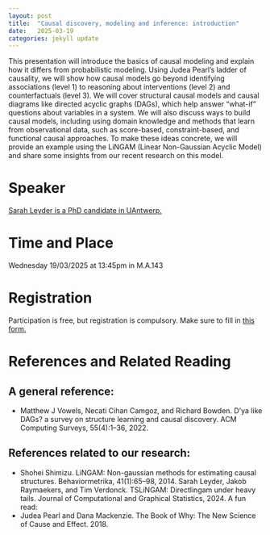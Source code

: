 ```yaml
---
layout: post
title:  "Causal discovery, modeling and inference: introduction"
date:   2025-03-19
categories: jekyll update
---
```


This presentation will introduce the basics of causal modeling and explain how
it differs from probabilistic modeling. Using Judea Pearl’s ladder of causality,
we will show how causal models go beyond identifying associations (level 1) to
reasoning about interventions (level 2) and counterfactuals (level 3).
We will cover structural causal models and causal diagrams like directed
acyclic graphs (DAGs), which help answer “what-if” questions about variables
in a system. We will also discuss ways to build causal models, including using
domain knowledge and methods that learn from observational data, such as
score-based, constraint-based, and functional causal approaches.
To make these ideas concrete, we will provide an example using the LiNGAM
(Linear Non-Gaussian Acyclic Model) and share some insights from our recent
research on this model.

# Speaker
[Sarah Leyder is a PhD candidate in UAntwerp.](https://www.uantwerpen.be/en/staff/sarah-leyder_24529/)

# Time and Place
Wednesday 19/03/2025 at 13:45pm in M.A.143

# Registration
Participation is free, but registration is compulsory.
Make sure to fill in [this form.](https://forms.gle/5MPjnK7N4Rug8SDG7)

# References and Related Reading
## A general reference:
* Matthew J Vowels, Necati Cihan Camgoz, and Richard Bowden. D’ya like DAGs? a survey on structure learning and causal discovery. ACM Computing Surveys, 55(4):1–36, 2022.

## References related to our research:
* Shohei Shimizu. LiNGAM: Non-gaussian methods for estimating causal
  structures. Behaviormetrika, 41(1):65–98, 2014.  Sarah Leyder, Jakob
  Raymaekers, and Tim Verdonck. TSLiNGAM: Directlingam under heavy tails.
  Journal of Computational and Graphical Statistics, 2024.  A fun read:
* Judea Pearl and Dana Mackenzie. The Book of Why: The New Science of Cause and Effect. 2018.
